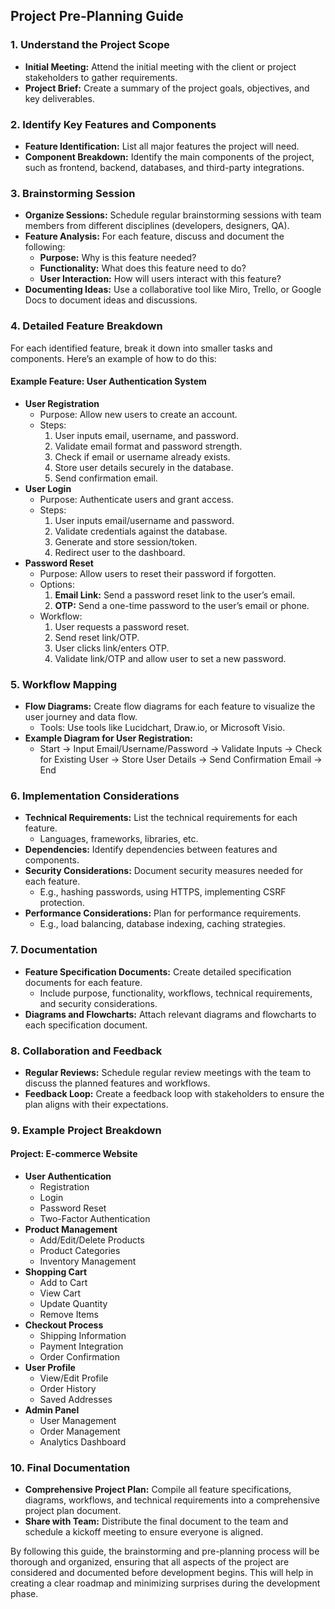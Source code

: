 
## Project Pre-Planning Guide

### 1. **Understand the Project Scope**
   - **Initial Meeting:** Attend the initial meeting with the client or project stakeholders to gather requirements.
   - **Project Brief:** Create a summary of the project goals, objectives, and key deliverables.

### 2. **Identify Key Features and Components**
   - **Feature Identification:** List all major features the project will need.
   - **Component Breakdown:** Identify the main components of the project, such as frontend, backend, databases, and third-party integrations.

### 3. **Brainstorming Session**
   - **Organize Sessions:** Schedule regular brainstorming sessions with team members from different disciplines (developers, designers, QA).
   - **Feature Analysis:** For each feature, discuss and document the following:
     - **Purpose:** Why is this feature needed?
     - **Functionality:** What does this feature need to do?
     - **User Interaction:** How will users interact with this feature?
   - **Documenting Ideas:** Use a collaborative tool like Miro, Trello, or Google Docs to document ideas and discussions.

### 4. **Detailed Feature Breakdown**
For each identified feature, break it down into smaller tasks and components. Here’s an example of how to do this:

#### Example Feature: **User Authentication System**
   - **User Registration**
     - Purpose: Allow new users to create an account.
     - Steps:
       1. User inputs email, username, and password.
       2. Validate email format and password strength.
       3. Check if email or username already exists.
       4. Store user details securely in the database.
       5. Send confirmation email.
   - **User Login**
     - Purpose: Authenticate users and grant access.
     - Steps:
       1. User inputs email/username and password.
       2. Validate credentials against the database.
       3. Generate and store session/token.
       4. Redirect user to the dashboard.
   - **Password Reset**
     - Purpose: Allow users to reset their password if forgotten.
     - Options:
       1. **Email Link:** Send a password reset link to the user’s email.
       2. **OTP:** Send a one-time password to the user’s email or phone.
     - Workflow:
       1. User requests a password reset.
       2. Send reset link/OTP.
       3. User clicks link/enters OTP.
       4. Validate link/OTP and allow user to set a new password.

### 5. **Workflow Mapping**
   - **Flow Diagrams:** Create flow diagrams for each feature to visualize the user journey and data flow.
     - Tools: Use tools like Lucidchart, Draw.io, or Microsoft Visio.
   - **Example Diagram for User Registration:**
     - Start -> Input Email/Username/Password -> Validate Inputs -> Check for Existing User -> Store User Details -> Send Confirmation Email -> End

### 6. **Implementation Considerations**
   - **Technical Requirements:** List the technical requirements for each feature.
     - Languages, frameworks, libraries, etc.
   - **Dependencies:** Identify dependencies between features and components.
   - **Security Considerations:** Document security measures needed for each feature.
     - E.g., hashing passwords, using HTTPS, implementing CSRF protection.
   - **Performance Considerations:** Plan for performance requirements.
     - E.g., load balancing, database indexing, caching strategies.

### 7. **Documentation**
   - **Feature Specification Documents:** Create detailed specification documents for each feature.
     - Include purpose, functionality, workflows, technical requirements, and security considerations.
   - **Diagrams and Flowcharts:** Attach relevant diagrams and flowcharts to each specification document.

### 8. **Collaboration and Feedback**
   - **Regular Reviews:** Schedule regular review meetings with the team to discuss the planned features and workflows.
   - **Feedback Loop:** Create a feedback loop with stakeholders to ensure the plan aligns with their expectations.

### 9. **Example Project Breakdown**

#### Project: **E-commerce Website**
   - **User Authentication**
     - Registration
     - Login
     - Password Reset
     - Two-Factor Authentication
   - **Product Management**
     - Add/Edit/Delete Products
     - Product Categories
     - Inventory Management
   - **Shopping Cart**
     - Add to Cart
     - View Cart
     - Update Quantity
     - Remove Items
   - **Checkout Process**
     - Shipping Information
     - Payment Integration
     - Order Confirmation
   - **User Profile**
     - View/Edit Profile
     - Order History
     - Saved Addresses
   - **Admin Panel**
     - User Management
     - Order Management
     - Analytics Dashboard

### 10. **Final Documentation**
   - **Comprehensive Project Plan:** Compile all feature specifications, diagrams, workflows, and technical requirements into a comprehensive project plan document.
   - **Share with Team:** Distribute the final document to the team and schedule a kickoff meeting to ensure everyone is aligned.

By following this guide, the brainstorming and pre-planning process will be thorough and organized, ensuring that all aspects of the project are considered and documented before development begins. This will help in creating a clear roadmap and minimizing surprises during the development phase.
